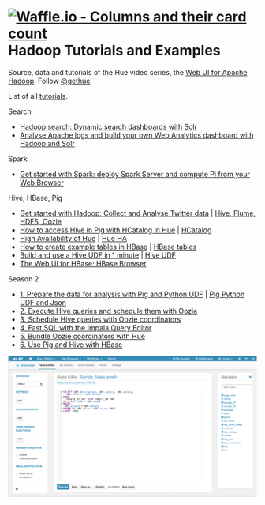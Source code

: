 [![Waffle.io - Columns and their card count](https://badge.waffle.io/miandreu/Hadoop-Applications.png?columns=all)](https://waffle.io/miandreu/Hadoop-Applications?utm_source=badge)
Hadoop Tutorials and Examples
=============================

Source, data and tutorials of the Hue video series, the [Web UI for Apache Hadoop](http://gethue.com).
Follow [@gethue](https://twitter.com/gethue)

List of all [tutorials](http://gethue.com/category/tutorial/).

Search
- [Hadoop search: Dynamic search dashboards with Solr](http://gethue.com/hadoop-search-dynamic-search-dashboards-with-solr/)
- [Analyse Apache logs and build your own Web Analytics dashboard with Hadoop and Solr](http://gethue.com/analyse-apache-logs-and-build-your-own-web-analytics-dashboard-with-hadoop-and-solr/)

Spark
- [Get started with Spark: deploy Spark Server and compute Pi from your Web Browser](http://gethue.com/get-started-with-spark-deploy-spark-server-and-compute-pi-from-your-web-browser/)

Hive, HBase, Pig 
- [Get started with Hadoop: Collect and Analyse Twitter data](http://gethue.com/how-to-analyze-twitter-data-with-hue) | [Hive, Flume, HDFS, Oozie](https://github.com/romainr/cdh-twitter-example)
- [How to access Hive in Pig with HCatalog in Hue](http://gethue.com/hadoop-tutorial-how-to-access-hive-in-pig-with) | [HCatalog](hcatalog)
- [High Availability of Hue](http://gethue.com/hadoop-tutorial-high-availability-of-hue) | [Hue HA](hue-ha)
- [How to create example tables in HBase](http://gethue.com/hadoop-tutorial-how-to-create-example-tables-in-hbase) | [HBase tables](hbase-tables)
- [Build and use a Hive UDF in 1 minute](http://gethue.com/hadoop-tutorial-hive-udf-in-1-minute) | [Hive UDF](hive-udf)
- [The Web UI for HBase: HBase Browser](http://gethue.com/the-web-ui-for-hbase-hbase-browser)

Season 2
- [1. Prepare the data for analysis with Pig and Python UDF](http://gethue.com/hadoop-tutorials-ii-1-prepare-the-data-for-analysis) | [Pig Python UDF and Json](pig-json-python-udf)
- [2. Execute Hive queries and schedule them with Oozie](http://gethue.com/video-series-ii-2-execute-hive-queries-and-schedule)
- [3. Schedule Hive queries with Oozie coordinators](http://gethue.com/hadoop-tutorials-ii-3-schedule-hive-queries-with)
- [4. Fast SQL with the Impala Query Editor](http://gethue.com/fast-sql-with-the-impala-query-editor)
- [5. Bundle Oozie coordinators with Hue](http://gethue.com/hadoop-tutorial-bundle-oozie-coordinators-with-hue)
- [6. Use Pig and Hive with HBase](http://gethue.com/hadoop-tutorial-use-pig-and-hive-with-hbase)

![image](static/hue-3.5.png?raw=true)

